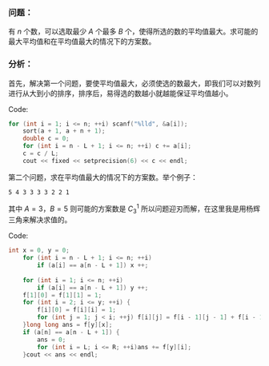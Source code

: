 ### 问题：

有 $n$ 个数，可以选取最少 $A$ 个最多 $B$ 个，使得所选的数的平均值最大。求可能的最大平均值和在平均值最大的情况下的方案数。

### 分析：

首先，解决第一个问题，要使平均值最大，必须使选的数最大，即我们可以对数列进行从大到小的排序，排序后，易得选的数越小就越能保证平均值越小。

Code:

```cpp
for (int i = 1; i <= n; ++i) scanf("%lld", &a[i]);
	sort(a + 1, a + n + 1);
	double c = 0;
	for (int i = n - L + 1; i <= n; ++i) c += a[i];
	c = c / L;
	cout << fixed << setprecision(6) << c << endl;
```

第二个问题，求在平均值最大的情况下的方案数。举个例子：

```5 4 3 3 3 3 2 2 1```

其中 $A=3$，$B=5$ 则可能的方案数是 $C_{3}^{1}$ 所以问题迎刃而解，在这里我是用杨辉三角来解决求值的。

Code:

```cpp
int x = 0, y = 0;
	for (int i = n - L + 1; i <= n; ++i)
		if (a[i] == a[n - L + 1]) x ++;
	
	for (int i = 1; i <= n; ++i)
		if (a[i] == a[n - L + 1]) y ++;
	f[1][0] = f[1][1] = 1;
	for (int i = 2; i <= y; ++i) {
		f[i][0] = f[i][i] = 1;
		for (int j = 1; j < i; ++j) f[i][j] = f[i - 1][j - 1] + f[i - 1][j];
	}long long ans = f[y][x];
	if (a[n] == a[n - L + 1]) {
		ans = 0;
		for (int i = L; i <= R; ++i)ans += f[y][i];
	}cout << ans << endl;
```
